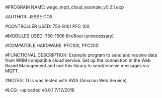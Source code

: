 #PROGRAM NAME:
wago_mqtt_cloud_example_v0.0.1.ecp

#AUTHOR:
JESSE COX

#CONTROLLER USED:
750-8101 PFC 100

#MODULES USED:
750-1506 8in/8out (unnecessary)

#COMPATIBLE HARDWARE:
PFC100, PFC200

#FUNCTIONAL DESCRIPTION:
Example program to send and receive data from WBM compatible cloud service.  Set up the connection in the Web Based Management and use this library to send/receive messages via MQTT.

#NOTES:
This was tested with AWS (Amazon Web Service).  

#LOG:
-uploaded v0.0.1 7/12/2018